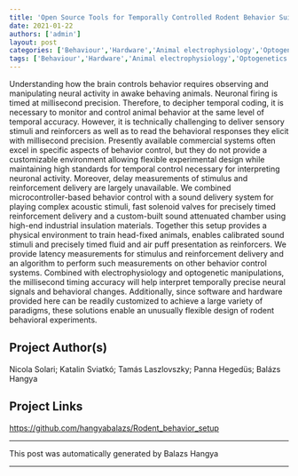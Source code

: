 ```yaml
---
title: 'Open Source Tools for Temporally Controlled Rodent Behavior Suitable for Electrophysiology and Optogenetic Manipulations'
date: 2021-01-22
authors: ['admin']
layout: post
categories: ['Behaviour','Hardware','Animal electrophysiology','Optogenetics']
tags: ['Behaviour','Hardware','Animal electrophysiology','Optogenetics']
---
```

Understanding how the brain controls behavior requires observing and manipulating neural activity in awake behaving animals. Neuronal firing is timed at millisecond precision. Therefore, to decipher temporal coding, it is necessary to monitor and control animal behavior at the same level of temporal accuracy. However, it is technically challenging to deliver sensory stimuli and reinforcers as well as to read the behavioral responses they elicit with millisecond precision. Presently available commercial systems often excel in specific aspects of behavior control, but they do not provide a customizable environment allowing flexible experimental design while maintaining high standards for temporal control necessary for interpreting neuronal activity. Moreover, delay measurements of stimulus and reinforcement delivery are largely unavailable. We combined microcontroller-based behavior control with a sound delivery system for playing complex acoustic stimuli, fast solenoid valves for precisely timed reinforcement delivery and a custom-built sound attenuated chamber using high-end industrial insulation materials. Together this setup provides a physical environment to train head-fixed animals, enables calibrated sound stimuli and precisely timed fluid and air puff presentation as reinforcers. We provide latency measurements for stimulus and reinforcement delivery and an algorithm to perform such measurements on other behavior control systems. Combined with electrophysiology and optogenetic manipulations, the millisecond timing accuracy will help interpret temporally precise neural signals and behavioral changes. Additionally, since software and hardware provided here can be readily customized to achieve a large variety of paradigms, these solutions enable an unusually flexible design of rodent behavioral experiments.
## Project Author(s)
Nicola Solari; Katalin Sviatkó; Tamás Laszlovszky; Panna Hegedüs; Balázs Hangya
## Project Links
https://github.com/hangyabalazs/Rodent_behavior_setup
***
This post was automatically generated by
Balazs Hangya
***
